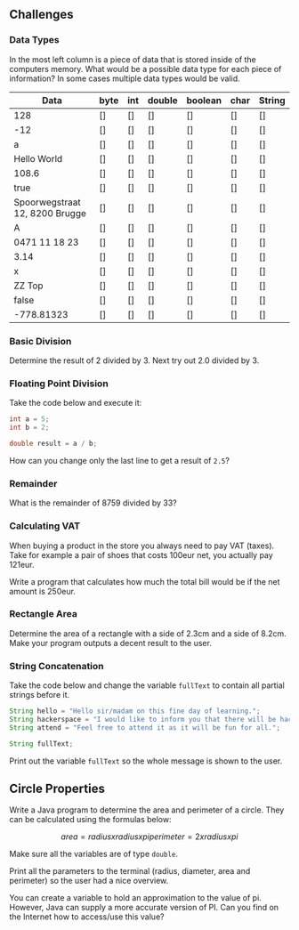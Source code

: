 ## Challenges

### Data Types

In the most left column is a piece of data that is stored inside of the computers memory. What would be a possible data type for each piece of information? In some cases multiple data types would be valid.

| Data | byte | int | double | boolean | char | String |
| --- | --- | --- | --- | --- | --- | --- |
| 128 | [] | [] | [] | [] | [] | [] |
| -12 | [] | [] | [] | [] | [] | [] |
| a | [] | [] | [] | [] | [] | [] |
| Hello World | [] | [] | [] | [] | [] | [] |
| 108.6 | [] | [] | [] | [] | [] | [] |
| true | [] | [] | [] | [] | [] | [] |
| Spoorwegstraat 12, 8200 Brugge | [] | [] | [] | [] | [] | [] |
| A | [] | [] | [] | [] | [] | [] |
| 0471 11 18 23 | [] | [] | [] | [] | [] | [] |
| 3.14 | [] | [] | [] | [] | [] | [] |
| x | [] | [] | [] | [] | [] | [] |
| ZZ Top | [] | [] | [] | [] | [] | [] |
| false | [] | [] | [] | [] | [] | [] |
| -778.81323 | [] | [] | [] | [] | [] | [] |

### Basic Division

Determine the result of 2 divided by 3. Next try out 2.0 divided by 3.

### Floating Point Division

Take the code below and execute it:

```java
int a = 5;
int b = 2;

double result = a / b;
```

How can you change only the last line to get a result of `2.5`?

### Remainder

What is the remainder of 8759 divided by 33?

### Calculating VAT

When buying a product in the store you always need to pay VAT (taxes). Take for example a pair of shoes that costs 100eur net, you actually pay 121eur.

Write a program that calculates how much the total bill would be if the net amount is 250eur.

### Rectangle Area

Determine the area of a rectangle with a side of 2.3cm and a side of 8.2cm. Make your program outputs a decent result to the user.

### String Concatenation

Take the code below and change the variable `fullText` to contain all partial strings before it.

```java
String hello = "Hello sir/madam on this fine day of learning.";
String hackerspace = "I would like to inform you that there will be hackerspace on tuesdays and thursdays.";
String attend = "Feel free to attend it as it will be fun for all.";

String fullText;
```

Print out the variable `fullText` so the whole message is shown to the user.

## Circle Properties

Write a Java program to determine the area and perimeter of a circle. They can be calculated using the formulas below:

```math
area = radius x radius x pi
perimeter = 2 x radius x pi
```

Make sure all the variables are of type `double`.

Print all the parameters to the terminal (radius, diameter, area and perimeter) so the user had a nice overview.

You can create a variable to hold an approximation to the value of pi. However, Java can supply a more accurate version of PI. Can you find on the Internet how to access/use this value?
